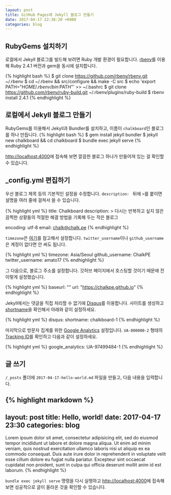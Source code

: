 ```yaml
---
layout: post
title: GitHub Pages에 Jekyll 블로그 만들기
date: 2017-04-17 22:38:20 +0900
categories: blog
---
```


## RubyGems 설치하기
로컬에서 Jekyll 블로그를 빌드해 보려면 Ruby 개발 환경이 필요합니다. [rbenv](https://github.com/rbenv/rbenv)를 이용해 Ruby 2.4.1 버전과 gem을 동시에 설치합니다.

{% highlight bash %}
$ git clone https://github.com/rbenv/rbenv.git ~/.rbenv
$ cd ~/.rbenv && src/configure && make -C src
$ echo 'export PATH="$HOME/.rbenv/bin:$PATH"' >> ~/.bashrc
$ git clone https://github.com/rbenv/ruby-build.git ~/.rbenv/plugins/ruby-build
$ rbenv install 2.4.1
{% endhighlight %}

## 로컬에서 Jekyll 블로그 만들기
RubyGems를 이용해서 Jekyll과 Bundler를 설치하고, 이름이 `chalkboard`인 블로그를 하나 만듭니다.
{% highlight bash %}
$ gem install jekyll bundler
$ jekyll new chalkboard && cd chalkboard
$ bundle exec jekyll serve
{% endhighlight %}

<http://localhost:4000>에 접속해 보면 깔끔한 블로그 하나가 만들어져 있는 걸 확인할 수 있습니다.

## \_config.yml 편집하기
우선 블로그 제목 등의 기본적인 설정을 수정합니다. `description: ` 뒤에 `>`를 붙이면 설명을 여러 줄에 걸쳐서 쓸 수 있습니다.

{% highlight yml %}
title: Chalkboard
description: >
  다시는 반복하고 싶지 않은 끔찍한 상황들의
  적절한 해결 방법을 기록해 두는 작은 블로그

encoding: utf-8
email: chalk@chalk.pe
{% endhighlight %}

`timezone`은 [여기](https://en.wikipedia.org/wiki/List_of_tz_database_time_zones)를 참고해서 설정합니다. `twitter_username`이나 `github_username`은 계정이 없다면 안 써도 됩니다.

{% highlight yml %}
timezone: Asia/Seoul
github_username: ChalkPE
twitter_username: amato17
{% endhighlight %}

그 다음으로, 블로그 주소를 설정합니다. 깃허브 페이지에서 호스팅할 것이기 때문에 전 이렇게 설정했습니다.

{% highlight yml %}
baseurl: ""
url: "https://chalkpe.github.io"
{% endhighlight %}

Jekyll에서는 댓글을 직접 처리할 수 없기에 [Disqus](https://disqus.com/admin/create/)를 이용합니다. 사이트를 생성하고 [shortname](https://help.disqus.com/customer/portal/articles/466208)을 확인해서 아래와 같이 설정하세요.

{% highlight yml %}
disqus:
  shortname: chalkboard-1
{% endhighlight %}

마지막으로 방문자 집계를 위한 [Google Analytics](http://analytics.google.com/) 설정입니다. `UA-000000-2` 형태의 [Tracking ID](https://support.google.com/analytics/answer/1008080)를 확인하고 다음과 같이 설정하세요.

{% highlight yml %}
google_analytics: UA-97499484-1
{% endhighlight %}

## 글 쓰기
`/_posts` 폴더에 `2017-04-17-hello-world.md` 파일을 만들고, 다음 내용을 입력합니다.

{% highlight markdown %}
---
layout: post
title: Hello, world!
date: 2017-04-17 23:30
categories: blog
---

Lorem ipsum dolor sit amet, consectetur adipisicing elit, sed do eiusmod tempor incididunt ut labore et dolore magna aliqua. Ut enim ad minim veniam, quis nostrud exercitation ullamco laboris nisi ut aliquip ex ea commodo consequat. Duis aute irure dolor in reprehenderit in voluptate velit esse cillum dolore eu fugiat nulla pariatur. Excepteur sint occaecat cupidatat non proident, sunt in culpa qui officia deserunt mollit anim id est laborum.
{% endhighlight %}

`bundle exec jekyll serve` 명령을 다시 실행하고 <http://localhost:4000>에 접속해 보면 성공적으로 글이 올라온 것을 확인할 수 있습니다.
